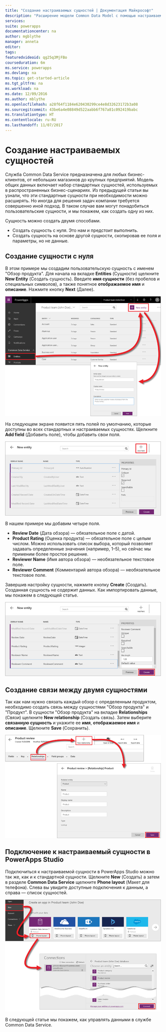 ```yaml
---
title: "Создание настраиваемых сущностей | Документация Майкрософт"
description: "Расширение модели Common Data Model с помощью настраиваемых сущностей"
services: 
suite: powerapps
documentationcenter: na
author: mgblythe
manager: anneta
editor: 
tags: 
featuredvideoid: qg25q3MjFBo
courseduration: 6m
ms.service: powerapps
ms.devlang: na
ms.topic: get-started-article
ms.tgt_pltfrm: na
ms.workload: na
ms.date: 12/09/2016
ms.author: mblythe
ms.openlocfilehash: a28f64f1184e620430299ce4e8d32623172b3a08
ms.sourcegitcommit: 43be6a4e08849d522aabb6f767a81c092419babc
ms.translationtype: HT
ms.contentlocale: ru-RU
ms.lasthandoff: 11/07/2017
---
```

# <a name="create-custom-entities"></a>Создание настраиваемых сущностей
Служба Common Data Service предназначена для любых бизнес-клиентов, от небольших магазинов до крупных предприятий. Модель общих данных включает набор стандартных сущностей, используемых в распространенных бизнес-сценариях. Из предыдущей статьи вы узнали, что эти стандартные сущности при необходимости можно расширять. Но иногда для решения задач компании требуется совершенно иной подход. В таком случае вам могут понадобиться пользовательские сущности, и мы покажем, как создать одну из них.

Сущность можно создать двумя способами.

* Создать сущность с нуля. Это нам и предстоит выполнить.
* Создать сущность на основе другой сущности, скопировав ее поля и параметры, но не данные.

## <a name="creating-an-entity-from-scratch"></a>Создание сущности с нуля
В этом примере мы создадим пользовательскую сущность с именем "Обзор продукта". Для начала на вкладке **Entities** (Сущности) щелкните **New Entity** (Создать сущность). Введите **имя сущности** (без пробелов и специальных символов), а также понятное **отображаемое имя** и **описание**. Нажмите кнопку **Next** (Далее).

![Новая сущность](./media/learning-common-data-service-custom-entities/new-entity.png)

На следующем экране появится пять полей по умолчанию, которые доступны во всех стандартных и настраиваемых сущностях. Щелкните **Add field** (Добавить поле), чтобы добавить свои поля.

![Поля сущности по умолчанию](./media/learning-common-data-service-custom-entities/default-fields.png)

В нашем примере мы добавим четыре поля.

* **Review Date** (Дата обзора) — обязательное поле с датой.
* **Product Rating** (Оценка продукта) — обязательное поле с целым числом. Можно использовать список выбора, который позволяет задавать определенные значения (например, 1–5), но сейчас мы применим более простое решение.
* **Reviewer Name** (Имя автора обзора) — необязательное текстовое поле.
* **Reviewer Comment** (Комментарий автора обзора) — необязательное текстовое поле. 

Завершив настройку сущности, нажмите кнопку **Create** (Создать). Созданная сущность не содержит данных. Как импортировать данные, мы покажем в следующей статье.

![Поля настраиваемой сущности](./media/learning-common-data-service-custom-entities/custom-fields.png)

## <a name="creating-a-relationship-between-two-entities"></a>Создание связи между двумя сущностями
Так как нам нужно связать каждый обзор с определенным продуктом, необходимо создать связь между сущностями "Обзор продукта" и "Продукт". В сущности "Обзор продукта" на вкладке **Relationships** (Связи) щелкните **New relationship** (Создать связь). Затем выберите **связанную сущность** и укажите ее **имя**, **отображаемое имя** и **описание**. Щелкните **Save** (Сохранить).

![Создание связи между сущностями](./media/learning-common-data-service-custom-entities/create-entity-relationship.png)

## <a name="connecting-to-a-custom-entity-in-powerapps-studio"></a>Подключение к настраиваемый сущности в PowerApps Studio
Подключиться к настраиваемой сущности в PowerApps Studio можно так же, как и к стандартной сущности. Щелкните **New** (Создать) а затем в разделе **Common Data Service** щелкните **Phone layout** (Макет для телефона). Слева вы увидите доступные подключения к данным, а справа — список сущностей.

![Подключение к сущности в PowerApps Studio](./media/learning-common-data-service-custom-entities/connect-to-custom-entity.png)

В следующей статье мы покажем, как управлять данными в службе Common Data Service.

